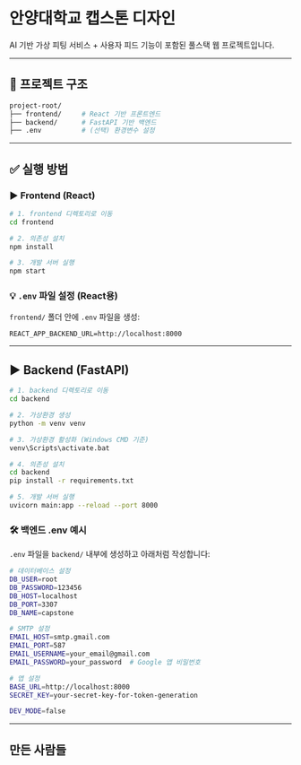# 안양대학교 캡스톤 디자인
AI 기반 가상 피팅 서비스 + 사용자 피드 기능이 포함된 풀스택 웹 프로젝트입니다.

***

## 📁 프로젝트 구조
```bash
project-root/
├── frontend/     # React 기반 프론트엔드
├── backend/      # FastAPI 기반 백엔드
├── .env          # (선택) 환경변수 설정
```

***

## ✅ 실행 방법
### ▶️ Frontend (React)
```bash
# 1. frontend 디렉토리로 이동
cd frontend

# 2. 의존성 설치
npm install

# 3. 개발 서버 실행
npm start
```

### 💡 ``.env`` 파일 설정 (React용)
``frontend/`` 폴더 안에 ``.env`` 파일을 생성:
```env
REACT_APP_BACKEND_URL=http://localhost:8000
```

***

## ▶️ Backend (FastAPI)
```bash
# 1. backend 디렉토리로 이동
cd backend

# 2. 가상환경 생성
python -m venv venv

# 3. 가상환경 활성화 (Windows CMD 기준)
venv\Scripts\activate.bat

# 4. 의존성 설치
cd backend
pip install -r requirements.txt

# 5. 개발 서버 실행
uvicorn main:app --reload --port 8000
```

### 🛠 백엔드 .env 예시
``.env`` 파일을 ``backend/`` 내부에 생성하고 아래처럼 작성합니다:
```bash
# 데이터베이스 설정
DB_USER=root
DB_PASSWORD=123456
DB_HOST=localhost
DB_PORT=3307
DB_NAME=capstone

# SMTP 설정
EMAIL_HOST=smtp.gmail.com
EMAIL_PORT=587
EMAIL_USERNAME=your_email@gmail.com
EMAIL_PASSWORD=your_password  # Google 앱 비밀번호

# 앱 설정
BASE_URL=http://localhost:8000
SECRET_KEY=your-secret-key-for-token-generation

DEV_MODE=false
```

***

## 만든 사람들